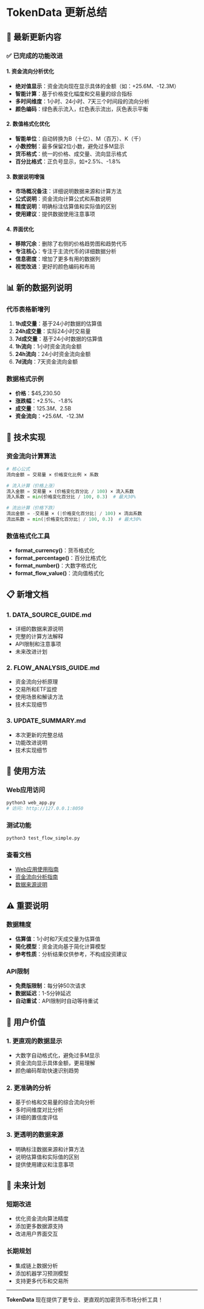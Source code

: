 # TokenData 更新总结

## 🎉 最新更新内容

### ✅ 已完成的功能改进

#### 1. **资金流向分析优化**
- **绝对值显示**：资金流向现在显示具体的金额（如：+25.6M、-12.3M）
- **智能计算**：基于价格变化幅度和交易量的综合指标
- **多时间维度**：1小时、24小时、7天三个时间段的流向分析
- **颜色编码**：绿色表示流入，红色表示流出，灰色表示平衡

#### 2. **数值格式化优化**
- **智能单位**：自动转换为B（十亿）、M（百万）、K（千）
- **小数控制**：最多保留2位小数，避免过多M显示
- **货币格式**：统一的价格、成交量、流向显示格式
- **百分比格式**：正负号显示，如+2.5%、-1.8%

#### 3. **数据说明增强**
- **市场概况备注**：详细说明数据来源和计算方法
- **公式说明**：资金流向计算公式和系数说明
- **精度说明**：明确标注估算值和实际值的区别
- **使用建议**：提供数据使用注意事项

#### 4. **界面优化**
- **移除冗余**：删除了右侧的价格趋势图和趋势代币
- **专注核心**：专注于主流代币的详细数据分析
- **信息密度**：增加了更多有用的数据列
- **视觉改进**：更好的颜色编码和布局

## 📊 新的数据列说明

### 代币表格新增列
1. **1h成交量**：基于24小时数据的估算值
2. **24h成交量**：实际24小时交易量
3. **7d成交量**：基于24小时数据的估算值
4. **1h流向**：1小时资金流向金额
5. **24h流向**：24小时资金流向金额
6. **7d流向**：7天资金流向金额

### 数据格式示例
- **价格**：$45,230.50
- **涨跌幅**：+2.5%、-1.8%
- **成交量**：$125.3M、$2.5B
- **资金流向**：$+25.6M、$-12.3M

## 🔧 技术实现

### 资金流向计算算法
```python
# 核心公式
流向金额 = 交易量 × 价格变化比例 × 系数

# 流入计算（价格上涨）
流入金额 = 交易量 × (价格变化百分比 / 100) × 流入系数
流入系数 = min(价格变化百分比 / 100, 0.3)  # 最大30%

# 流出计算（价格下跌）
流出金额 = -交易量 × (|价格变化百分比| / 100) × 流出系数
流出系数 = min(|价格变化百分比| / 100, 0.3)  # 最大30%
```

### 数值格式化工具
- **format_currency()**：货币格式化
- **format_percentage()**：百分比格式化
- **format_number()**：大数字格式化
- **format_flow_value()**：流向值格式化

## 📋 新增文档

### 1. **DATA_SOURCE_GUIDE.md**
- 详细的数据来源说明
- 完整的计算方法解释
- API限制和注意事项
- 未来改进计划

### 2. **FLOW_ANALYSIS_GUIDE.md**
- 资金流向分析原理
- 交易所和ETF监控
- 使用场景和解读方法
- 技术实现细节

### 3. **UPDATE_SUMMARY.md**
- 本次更新的完整总结
- 功能改进说明
- 技术实现细节

## 🚀 使用方法

### Web应用访问
```bash
python3 web_app.py
# 访问: http://127.0.0.1:8050
```

### 测试功能
```bash
python3 test_flow_simple.py
```

### 查看文档
- [Web应用使用指南](WEB_APP_GUIDE.md)
- [资金流向分析指南](FLOW_ANALYSIS_GUIDE.md)
- [数据来源说明](DATA_SOURCE_GUIDE.md)

## ⚠️ 重要说明

### 数据精度
- **估算值**：1小时和7天成交量为估算值
- **简化模型**：资金流向基于简化计算模型
- **参考性质**：分析结果仅供参考，不构成投资建议

### API限制
- **免费版限制**：每分钟50次请求
- **数据延迟**：1-5分钟延迟
- **自动重试**：API限制时自动等待重试

## 🎯 用户价值

### 1. **更直观的数据显示**
- 大数字自动格式化，避免过多M显示
- 资金流向显示具体金额，更易理解
- 颜色编码帮助快速识别趋势

### 2. **更准确的分析**
- 基于价格和交易量的综合流向分析
- 多时间维度对比分析
- 详细的置信度评估

### 3. **更透明的数据来源**
- 明确标注数据来源和计算方法
- 说明估算值和实际值的区别
- 提供使用建议和注意事项

## 🔮 未来计划

### 短期改进
- 优化资金流向算法精度
- 添加更多数据源支持
- 改进用户界面交互

### 长期规划
- 集成链上数据分析
- 添加机器学习预测模型
- 支持更多代币和交易所

---

**TokenData** 现在提供了更专业、更直观的加密货币市场分析工具！
